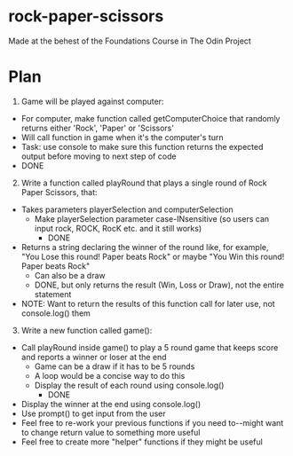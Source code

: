 # rock-paper-scissors
Made at the behest of the Foundations Course in The Odin Project

# Plan
1. Game will be played against computer:

- For computer, make function called getComputerChoice that randomly returns either 'Rock', 'Paper' or 'Scissors'
- Will call function in game when it's the computer's turn
- Task: use console to make sure this function returns the expected output before moving to next step of code
- DONE

2. Write a function called playRound that plays a single round of Rock Paper Scissors, that:

- Takes parameters playerSelection and computerSelection
    - Make playerSelection parameter case-INsensitive (so users can input rock, ROCK, RocK etc. and it still works)
        - DONE
- Returns a string declaring the winner of the round like, for example, "You Lose this round! Paper beats Rock" or maybe "You Win this round! Paper beats Rock"
    - Can also be a draw
    - DONE, but only returns the result (Win, Loss or Draw), not the entire statement
- NOTE: Want to return the results of this function call for later use, not console.log() them

3. Write a new function called game():

- Call playRound inside game() to play a 5 round game that keeps score and reports a winner or loser at the end
    - Game can be a draw if it has to be 5 rounds
    - A loop would be a concise way to do this
    - Display the result of each round using console.log()
        - DONE
- Display the winner at the end using console.log()
- Use prompt() to get input from the user
- Feel free to re-work your previous functions if you need to--might want to change return value to something more useful
- Feel free to create more "helper" functions if they might be useful